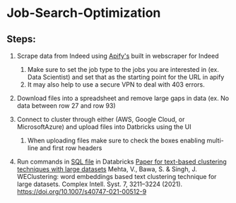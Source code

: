 # Job-Search-Optimization
## Steps:
1. Scrape data from Indeed using [Apify's](https://apify.com/hynekhruska/indeed-scraper) built in webscraper for Indeed
    1. Make sure to set the job type to the jobs you are interested in (ex. Data Scientist) and set that as the starting point for the URL in apify
    2. It may also help to use a secure VPN to deal with 403 errors. 
  
2. Download files into a spreadsheet and remove large gaps in data (ex. No data between row 27 and row 93)

3. Connect to cluster through either (AWS, Google Cloud, or MicrosoftAzure) and upload files into Datbricks using the UI 
    1. When uploading files make sure to check the boxes enabling multi-line and first row headers

4. Run commands in [SQL file](https://github.com/kylenewm/Job-Search-Optimization/blob/main/Joining_Tables.sql) in Databricks
[Paper for text-based clustering techniques with large datasets](https://link.springer.com/article/10.1007/s40747-021-00512-9)
Mehta, V., Bawa, S. & Singh, J. WEClustering: word embeddings based text clustering technique for large datasets. Complex Intell. Syst. 7, 3211–3224 (2021). https://doi.org/10.1007/s40747-021-00512-9
